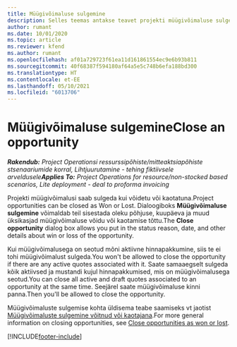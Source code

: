 ```yaml
---
title: Müügivõimaluse sulgemine
description: Selles teemas antakse teavet projekti müügivõimaluse sulgemise kohta.
author: rumant
ms.date: 10/01/2020
ms.topic: article
ms.reviewer: kfend
ms.author: rumant
ms.openlocfilehash: af01a729723f61ea11d161861554ec9e6b93b811
ms.sourcegitcommit: 40f68387f594180af64a5e5c748b6efa188bd300
ms.translationtype: HT
ms.contentlocale: et-EE
ms.lasthandoff: 05/10/2021
ms.locfileid: "6013706"
---
```

# <a name="close-an-opportunity"></a><span data-ttu-id="e4bd4-103">Müügivõimaluse sulgemine</span><span class="sxs-lookup"><span data-stu-id="e4bd4-103">Close an opportunity</span></span>

<span data-ttu-id="e4bd4-104">_**Rakendub:** Project Operationsi ressurssipõhiste/mitteaktsiapõhiste stsenaariumide korral,  Lihtjuurutamine - tehing fiktiivsele arveldusele_</span><span class="sxs-lookup"><span data-stu-id="e4bd4-104">_**Applies To:** Project Operations for resource/non-stocked based scenarios, Lite deployment - deal to proforma invoicing_</span></span>

<span data-ttu-id="e4bd4-105">Projekti müügivõimalusi saab sulgeda kui võidetu või kaotatuna.</span><span class="sxs-lookup"><span data-stu-id="e4bd4-105">Project opportunities can be closed as Won or Lost.</span></span> <span data-ttu-id="e4bd4-106">Dialoogiboks **Müügivõimaluse sulgemine** võimaldab teil sisestada oleku põhjuse, kuupäeva ja muud üksikasjad müügivõimaluse võidu või kaotamise tõttu.</span><span class="sxs-lookup"><span data-stu-id="e4bd4-106">The **Close opportunity** dialog box allows you put in the status reason, date, and other details about win or loss of the opportunity.</span></span>

<span data-ttu-id="e4bd4-107">Kui müügivõimalusega on seotud mõni aktiivne hinnapakkumine, siis te ei tohi müügivõimalust sulgeda.</span><span class="sxs-lookup"><span data-stu-id="e4bd4-107">You won't be allowed to close the opportunity if there are any active quotes associated with it.</span></span> <span data-ttu-id="e4bd4-108">Saate samaaegselt sulgeda kõik aktiivsed ja mustandi kujul hinnapakkumised, mis on müügivõimalusega seotud.</span><span class="sxs-lookup"><span data-stu-id="e4bd4-108">You can close all active and draft quotes associated to an opportunity at the same time.</span></span> <span data-ttu-id="e4bd4-109">Seejärel saate müügivõimaluse kinni panna.</span><span class="sxs-lookup"><span data-stu-id="e4bd4-109">Then you'll be allowed to close the opportunity.</span></span>

<span data-ttu-id="e4bd4-110">Müügivõimaluste sulgemise kohta üldisema teabe saamiseks vt jaotist [Müügivõimaluste sulgemine võitnud või kaotajana](/dynamics365/sales-enterprise/close-opportunity-won-lost-sales).</span><span class="sxs-lookup"><span data-stu-id="e4bd4-110">For more general information on closing opportunities, see [Close opportunities as won or lost](/dynamics365/sales-enterprise/close-opportunity-won-lost-sales).</span></span>


[!INCLUDE[footer-include](../includes/footer-banner.md)]